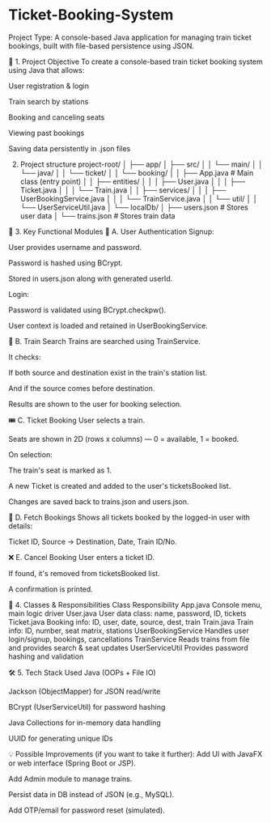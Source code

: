 # Ticket-Booking-System
 Project Type: A console-based Java application for managing train ticket bookings, built with file-based persistence using JSON.

 🧩 1. Project Objective
To create a console-based train ticket booking system using Java that allows:

User registration & login

Train search by stations

Booking and canceling seats

Viewing past bookings

Saving data persistently in .json files

   2. Project structure
project-root/
│
├── app/
│   ├── src/
│   │   └── main/
│   │       └── java/
│   │           └── ticket/
│   │               └── booking/
│   │                   ├── App.java               # Main class (entry point)
│   │                   ├── entities/
│   │                   │   ├── User.java
│   │                   │   ├── Ticket.java
│   │                   │   └── Train.java
│   │                   ├── services/
│   │                   │   ├── UserBookingService.java
│   │                   │   └── TrainService.java
│   │                   └── util/
│   │                       └── UserServiceUtil.java
│   └── localDb/
│       ├── users.json                            # Stores user data
│       └── trains.json                           # Stores train data

🧱 3. Key Functional Modules
🔐 A. User Authentication
Signup:

User provides username and password.

Password is hashed using BCrypt.

Stored in users.json along with generated userId.

Login:

Password is validated using BCrypt.checkpw().

User context is loaded and retained in UserBookingService.

🚉 B. Train Search
Trains are searched using TrainService.

It checks:

If both source and destination exist in the train's station list.

And if the source comes before destination.

Results are shown to the user for booking selection.

🎟️ C. Ticket Booking
User selects a train.

Seats are shown in 2D (rows x columns) — 0 = available, 1 = booked.

On selection:

The train's seat is marked as 1.

A new Ticket is created and added to the user's ticketsBooked list.

Changes are saved back to trains.json and users.json.

🧾 D. Fetch Bookings
Shows all tickets booked by the logged-in user with details:

Ticket ID, Source → Destination, Date, Train ID/No.

❌ E. Cancel Booking
User enters a ticket ID.

If found, it's removed from ticketsBooked list.

A confirmation is printed.

🧠 4. Classes & Responsibilities
Class                                     	Responsibility
App.java                                  	Console menu, main logic driver
User.java                                 	User data class: name, password, ID, tickets
Ticket.java                               	Booking info: ID, user, date, source, dest, train
Train.java                                	Train info: ID, number, seat matrix, stations
UserBookingService	                        Handles user login/signup, bookings, cancellations
TrainService	                              Reads trains from file and provides search & seat updates
UserServiceUtil	                           Provides password hashing and validation

🛠️ 5. Tech Stack Used
Java (OOPs + File IO)

Jackson (ObjectMapper) for JSON read/write

BCrypt (UserServiceUtil) for password hashing

Java Collections for in-memory data handling

UUID for generating unique IDs

💡 Possible Improvements (if you want to take it further):
Add UI with JavaFX or web interface (Spring Boot or JSP).

Add Admin module to manage trains.

Persist data in DB instead of JSON (e.g., MySQL).

Add OTP/email for password reset (simulated).
